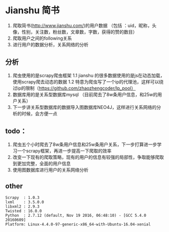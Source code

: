 # Jianshu 简书
1. 爬取简书(http://www.jianshu.com/)的用户数据
   （包括 ：uid，昵称，头像，性别，关注数，粉丝数，文章数，字数，获得的赞的数目）
2. 爬取用户之间的following关系
3. 进行用户的数据分析，关系网络的分析


## 分析
1. 爬虫使用的是scrapy爬虫框架
    1.1 jianshu 的很多数据使用的是js在动态加载，使用scrapy爬去动态的数据
    1.2 特意为爬虫写了一个ip的代理池，这样可以绕过ip的限制（https://github.com/zhaozhengcoder/Ip_pool）
2. 数据库用的是关系型数据库mysql （目前爬去了8w条用户信息，和25w的用户关系）
3. 下一步讲关系型数据库的数据导入图数据库NEO4J，这样进行关系网络的分析的时候，会方便一点


## todo：
1. 爬虫五个小时爬去了8w条用户信息和25w条用户关系，下一步打算进一步学习一个scrapy框架，再进一步提高一下爬取的效率
2. 改变一下现有的爬取策略，现有的用户的信息有较强的局部性，争取能够爬取到更加完整，全面的用户信息
3. 使用图数据库进行用户的关系网络分析


## other 
```
Scrapy  : 1.0.3
lxml    : 3.5.0.0
libxml2 : 2.9.3
Twisted : 16.0.0
Python  : 2.7.12 (default, Nov 19 2016, 06:48:10) - [GCC 5.4.0 20160609]
Platform: Linux-4.4.0-97-generic-x86_64-with-Ubuntu-16.04-xenial
```
